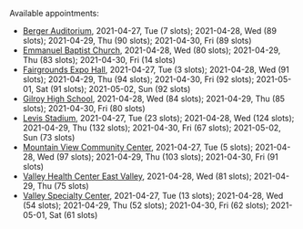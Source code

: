 Available appointments:

* [Berger Auditorium](https://schedulecare.sccgov.org/mychartprd/SignupAndSchedule/EmbeddedSchedule?id=132694&vt=1277&dept=101064003), 2021-04-27, Tue (7 slots); 2021-04-28, Wed (89 slots); 2021-04-29, Thu (90 slots); 2021-04-30, Fri (89 slots)
* [Emmanuel Baptist Church](https://schedulecare.sccgov.org/mychartprd/SignupAndSchedule/EmbeddedSchedule?id=132871&vt=1277&dept=101064006), 2021-04-28, Wed (80 slots); 2021-04-29, Thu (83 slots); 2021-04-30, Fri (14 slots)
* [Fairgrounds Expo Hall](https://schedulecare.sccgov.org/mychartprd/SignupAndSchedule/EmbeddedSchedule?id=132726&vt=1277&dept=101064002), 2021-04-27, Tue (3 slots); 2021-04-28, Wed (91 slots); 2021-04-29, Thu (94 slots); 2021-04-30, Fri (92 slots); 2021-05-01, Sat (91 slots); 2021-05-02, Sun (92 slots)
* [Gilroy High School](https://schedulecare.sccgov.org/mychartprd/SignupAndSchedule/EmbeddedSchedule?id=132980&vt=1277&dept=101064008), 2021-04-28, Wed (84 slots); 2021-04-29, Thu (85 slots); 2021-04-30, Fri (80 slots)
* [Levis Stadium](https://schedulecare.sccgov.org/mychartprd/SignupAndSchedule/EmbeddedSchedule?id=132723&vt=1277&dept=101064004), 2021-04-27, Tue (23 slots); 2021-04-28, Wed (124 slots); 2021-04-29, Thu (132 slots); 2021-04-30, Fri (67 slots); 2021-05-02, Sun (73 slots)
* [Mountain View Community Center](https://schedulecare.sccgov.org/mychartprd/SignupAndSchedule/EmbeddedSchedule?id=132472&vt=1277&dept=101064001), 2021-04-27, Tue (5 slots); 2021-04-28, Wed (97 slots); 2021-04-29, Thu (103 slots); 2021-04-30, Fri (91 slots)
* [Valley Health Center East Valley](https://schedulecare.sccgov.org/mychartprd/SignupAndSchedule/EmbeddedSchedule?id=132268&vt=1277&dept=101064007), 2021-04-28, Wed (81 slots); 2021-04-29, Thu (75 slots)
* [Valley Specialty Center](https://schedulecare.sccgov.org/mychartprd/SignupAndSchedule/EmbeddedSchedule?id=132277&vt=1277&dept=101001072), 2021-04-27, Tue (13 slots); 2021-04-28, Wed (54 slots); 2021-04-29, Thu (52 slots); 2021-04-30, Fri (62 slots); 2021-05-01, Sat (61 slots)
